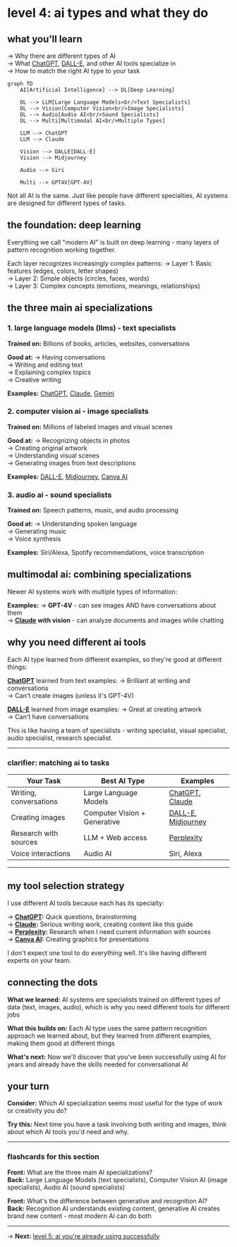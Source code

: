 # level 4: ai types and what they do

## what you'll learn

→ Why there are different types of AI  
→ What [ChatGPT](https://chatgpt.com), [DALL-E](https://openai.com/dall-e-2), and other AI tools specialize in  
→ How to match the right AI type to your task

```mermaid
graph TD
    AI[Artificial Intelligence] --> DL[Deep Learning]
    
    DL --> LLM[Large Language Models<br/>Text Specialists]
    DL --> Vision[Computer Vision<br/>Image Specialists]
    DL --> Audio[Audio AI<br/>Sound Specialists]
    DL --> Multi[Multimodal AI<br/>Multiple Types]
    
    LLM --> ChatGPT
    LLM --> Claude
    
    Vision --> DALLE[DALL-E]
    Vision --> Midjourney
    
    Audio --> Siri
    
    Multi --> GPT4V[GPT-4V]
```

Not all AI is the same. Just like people have different specialties, AI systems are designed for different types of tasks.

## the foundation: deep learning

Everything we call "modern AI" is built on deep learning - many layers of pattern recognition working together.

Each layer recognizes increasingly complex patterns:
→ Layer 1: Basic features (edges, colors, letter shapes)  
→ Layer 2: Simple objects (circles, faces, words)  
→ Layer 3: Complex concepts (emotions, meanings, relationships)

## the three main ai specializations

### 1. large language models (llms) - text specialists

**Trained on:** Billions of books, articles, websites, conversations

**Good at:**
→ Having conversations  
→ Writing and editing text  
→ Explaining complex topics  
→ Creative writing

**Examples:** [ChatGPT](https://chatgpt.com), [Claude](https://claude.ai), [Gemini](https://gemini.google.com)

### 2. computer vision ai - image specialists

**Trained on:** Millions of labeled images and visual scenes

**Good at:**
→ Recognizing objects in photos  
→ Creating original artwork  
→ Understanding visual scenes  
→ Generating images from text descriptions

**Examples:** [DALL-E](https://openai.com/dall-e-2), [Midjourney](https://midjourney.com), [Canva AI](https://canva.com)

### 3. audio ai - sound specialists

**Trained on:** Speech patterns, music, and audio processing

**Good at:**
→ Understanding spoken language  
→ Generating music  
→ Voice synthesis

**Examples:** Siri/Alexa, Spotify recommendations, voice transcription

## multimodal ai: combining specializations

Newer AI systems work with multiple types of information:

**Examples:**
→ **GPT-4V** - can see images AND have conversations about them  
→ **[Claude](https://claude.ai) with vision** - can analyze documents and images while chatting

## why you need different ai tools

Each AI type learned from different examples, so they're good at different things:

**[ChatGPT](https://chatgpt.com)** learned from text examples:
→ Brilliant at writing and conversations  
→ Can't create images (unless it's GPT-4V)

**[DALL-E](https://openai.com/dall-e-2)** learned from image examples:
→ Great at creating artwork  
→ Can't have conversations

This is like having a team of specialists - writing specialist, visual specialist, audio specialist, research specialist.

---

### clarifier: matching ai to tasks

| Your Task | Best AI Type | Examples |
|-----------|-------------|----------|
| Writing, conversations | Large Language Models | [ChatGPT](https://chatgpt.com), [Claude](https://claude.ai) |
| Creating images | Computer Vision + Generative | [DALL-E](https://openai.com/dall-e-2), [Midjourney](https://midjourney.com) |
| Research with sources | LLM + Web access | [Perplexity](https://perplexity.ai) |
| Voice interactions | Audio AI | Siri, Alexa |

---

## my tool selection strategy

I use different AI tools because each has its specialty:

→ **[ChatGPT](https://chatgpt.com):** Quick questions, brainstorming  
→ **[Claude](https://claude.ai):** Serious writing work, creating content like this guide  
→ **[Perplexity](https://perplexity.ai):** Research when I need current information with sources  
→ **[Canva AI](https://canva.com):** Creating graphics for presentations

I don't expect one tool to do everything well. It's like having different experts on your team.

## connecting the dots

**What we learned:** AI systems are specialists trained on different types of data (text, images, audio), which is why you need different tools for different jobs

**What this builds on:** Each AI type uses the same pattern recognition approach we learned about, but they learned from different examples, making them good at different things

**What's next:** Now we'll discover that you've been successfully using AI for years and already have the skills needed for conversational AI

## your turn

**Consider:** Which AI specialization seems most useful for the type of work or creativity you do?

**Try this:** Next time you have a task involving both writing and images, think about which AI tools you'd need and why.

---

### flashcards for this section

**Front:** What are the three main AI specializations?  
**Back:** Large Language Models (text specialists), Computer Vision AI (image specialists), Audio AI (sound specialists)

**Front:** What's the difference between generative and recognition AI?  
**Back:** Recognition AI understands existing content, generative AI creates brand new content - most modern AI can do both

---

→ **Next:** [level 5: ai you're already using successfully](level-5.md)
